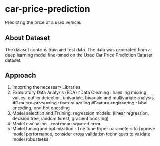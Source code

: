 # car-price-prediction
Predicting the price of a used vehicle.

## About Dataset
The dataset contains train and test data. 
The data was generated from a deep learning model fine-tuned on the Used Car Price Prediction Dataset dataset. 

## Approach
1. Importing the necessary Libraries
2. Exploratory Data Analysis (EDA)
#Data Cleaning : handling missing values, outlier detection, univariate, bivariate and multivariate analysis 
#Data pre-processing : feature scaling
#Feature engineering : label encoding, one-hot encoding 
3. Model selection and Training: regression models: (linear regression, decision tree, random forest, gradient boosting)
4. Model evaluation - root mean squared error
5. Model tuning and optimization - fine tune hyper parameters to improve model performance, consider cross validation techniques to validate model robustness
